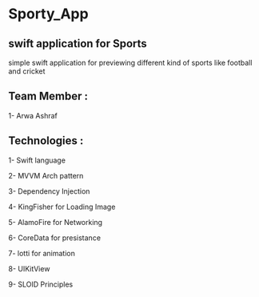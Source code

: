 # Sporty_App

## swift application for Sports

simple swift application for previewing different kind of sports like football and cricket 

## Team Member :

1- Arwa Ashraf

## Technologies :

1- Swift language 

2- MVVM Arch pattern 

3- Dependency Injection 

4- KingFisher for Loading Image

5- AlamoFire for Networking 

6- CoreData for presistance 

7- lotti for animation 

8- UIKitView 

9- SLOID Principles 

